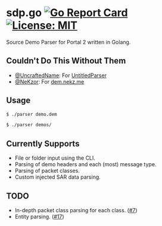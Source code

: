 # sdp.go [![Go Report Card](https://goreportcard.com/badge/github.com/pektezol/sdp.go)](https://goreportcard.com/report/github.com/pektezol/sdp.go) [![License: MIT](https://img.shields.io/badge/License-MIT-yellow.svg)](https://github.com/pektezol/sdp.go/blob/main/LICENSE)

Source Demo Parser for Portal 2 written in Golang.

## Couldn't Do This Without Them

- [@UncraftedName](https://github.com/UncraftedName): For [UntitledParser](https://github.com/UncraftedName/UntitledParser)
- [@NeKzor](https://github.com/NeKzor): For [dem.nekz.me](https://dem.nekz.me)

## Usage

```bash
$ ./parser demo.dem

$ ./parser demos/
```

## Currently Supports

- File or folder input using the CLI.
- Parsing of demo headers and each (most) message type.
- Parsing of packet classes.
- Custom injected SAR data parsing.

## TODO

- In-depth packet class parsing for each class. ([#7][i7])
- Entity parsing. ([#17][i17])

[i7]: https://github.com/pektezol/sdp.go/issues/7
[i17]: https://github.com/pektezol/sdp.go/issues/17
